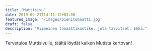 ```yaml
---
title: "Muttisivu"
date: 2019-09-21T14:11:12+03:00
featured_image: '/images/pienitomaatti.jpg'
draft: false
description: "Viimeinen tomaattikastike, jota tarvitset. Ehkä."
---
```

Tervetuloa Muttisivulle, täältä löydät kaiken Mutista kertovan!
